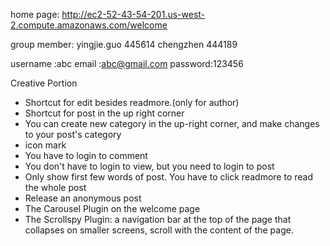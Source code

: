 home page: http://ec2-52-43-54-201.us-west-2.compute.amazonaws.com/welcome

group member: 
yingjie.guo 445614 
chengzhen 444189

username :abc
email :abc@gmail.com
password:123456

Creative Portion
* Shortcut for edit besides readmore.(only for author)
* Shortcut for post in the up right corner 
* You can create new category in the up-right corner, and make changes to your post's category
* icon mark
* You have to login to comment
* You don't have to login to view, but you need to login to post
* Only show first few words of post. You have to click readmore to read the whole post
* Release an anonymous post
* The Carousel Plugin on the welcome page
* The Scrollspy Plugin: a navigation bar at the top of the page that collapses on smaller screens, scroll with the content of the page.